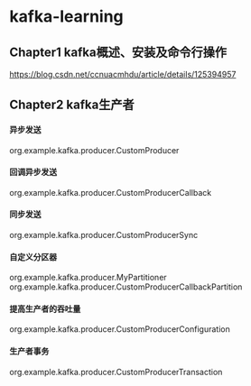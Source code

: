 # kafka-learning

## Chapter1 kafka概述、安装及命令行操作
https://blog.csdn.net/ccnuacmhdu/article/details/125394957

## Chapter2 kafka生产者
#### 异步发送
org.example.kafka.producer.CustomProducer
#### 回调异步发送
org.example.kafka.producer.CustomProducerCallback
#### 同步发送
org.example.kafka.producer.CustomProducerSync
#### 自定义分区器
org.example.kafka.producer.MyPartitioner
org.example.kafka.producer.CustomProducerCallbackPartition
#### 提高生产者的吞吐量
org.example.kafka.producer.CustomProducerConfiguration
#### 生产者事务
org.example.kafka.producer.CustomProducerTransaction